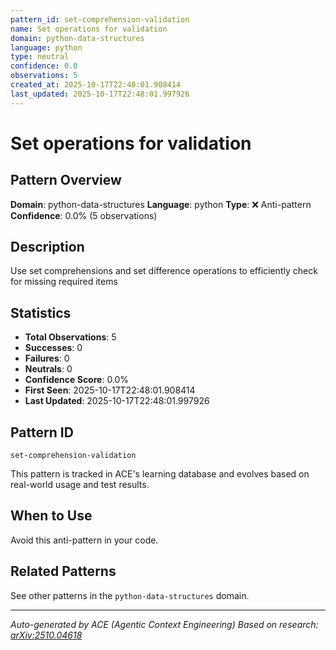 ```yaml
---
pattern_id: set-comprehension-validation
name: Set operations for validation
domain: python-data-structures
language: python
type: neutral
confidence: 0.0
observations: 5
created_at: 2025-10-17T22:48:01.908414
last_updated: 2025-10-17T22:48:01.997926
---
```

# Set operations for validation

## Pattern Overview

**Domain**: python-data-structures
**Language**: python
**Type**: ❌ Anti-pattern
**Confidence**: 0.0% (5 observations)

## Description

Use set comprehensions and set difference operations to efficiently check for missing required items

## Statistics

- **Total Observations**: 5
- **Successes**: 0
- **Failures**: 0
- **Neutrals**: 0
- **Confidence Score**: 0.0%
- **First Seen**: 2025-10-17T22:48:01.908414
- **Last Updated**: 2025-10-17T22:48:01.997926

## Pattern ID

```
set-comprehension-validation
```

This pattern is tracked in ACE's learning database and evolves based on real-world usage and test results.

## When to Use

Avoid this anti-pattern in your code.

## Related Patterns

See other patterns in the `python-data-structures` domain.

---

*Auto-generated by ACE (Agentic Context Engineering)*
*Based on research: [arXiv:2510.04618](https://arxiv.org/abs/2510.04618)*
